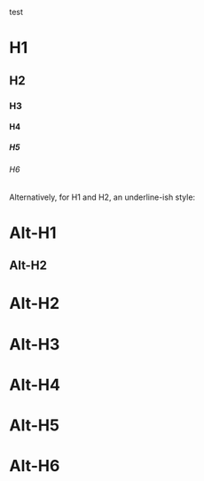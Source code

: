 test
# H1
## H2
### H3
#### H4
##### H5
###### H6

Alternatively, for H1 and H2, an underline-ish style:

Alt-H1
======

Alt-H2
------

Alt-H2
======

Alt-H3
======

Alt-H4
======

Alt-H5
======

Alt-H6
======
